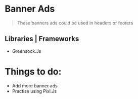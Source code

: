 # Banner Ads

> These banners ads could be used in headers or footers

## Libraries | Frameworks
 - Greensock.Js


# Things to do:
 - Add more banner ads
 - Practise using Pixi.Js
